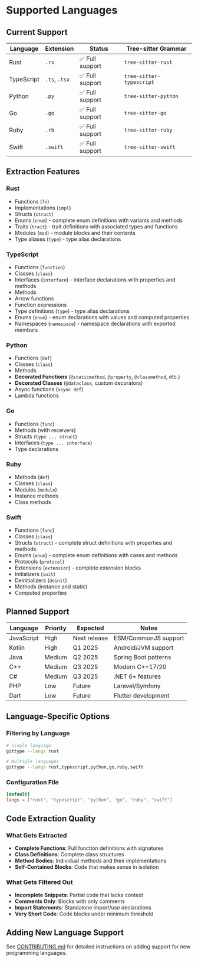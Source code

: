 # Supported Languages

## Current Support

| Language | Extension | Status | Tree-sitter Grammar |
|----------|-----------|--------|-------------------|
| Rust | `.rs` | ✅ Full support | `tree-sitter-rust` |
| TypeScript | `.ts`, `.tsx` | ✅ Full support | `tree-sitter-typescript` |
| Python | `.py` | ✅ Full support | `tree-sitter-python` |
| Go | `.go` | ✅ Full support | `tree-sitter-go` |
| Ruby | `.rb` | ✅ Full support | `tree-sitter-ruby` |
| Swift | `.swift` | ✅ Full support | `tree-sitter-swift` |

## Extraction Features

### Rust
- Functions (`fn`)
- Implementations (`impl`)
- Structs (`struct`)
- Enums (`enum`) - complete enum definitions with variants and methods
- Traits (`trait`) - trait definitions with associated types and functions
- Modules (`mod`) - module blocks and their contents
- Type aliases (`type`) - type alias declarations

### TypeScript
- Functions (`function`)
- Classes (`class`)
- Interfaces (`interface`) - interface declarations with properties and methods
- Methods
- Arrow functions
- Function expressions
- Type definitions (`type`) - type alias declarations
- Enums (`enum`) - enum declarations with values and computed properties
- Namespaces (`namespace`) - namespace declarations with exported members

### Python
- Functions (`def`)
- Classes (`class`)
- Methods
- **Decorated Functions** (`@staticmethod`, `@property`, `@classmethod`, etc.)
- **Decorated Classes** (`@dataclass`, custom decorators)
- Async functions (`async def`)
- Lambda functions

### Go
- Functions (`func`)
- Methods (with receivers)
- Structs (`type ... struct`)
- Interfaces (`type ... interface`)
- Type declarations

### Ruby
- Methods (`def`)
- Classes (`class`)
- Modules (`module`)
- Instance methods
- Class methods

### Swift
- Functions (`func`)
- Classes (`class`)
- Structs (`struct`) - complete struct definitions with properties and methods
- Enums (`enum`) - complete enum definitions with cases and methods
- Protocols (`protocol`)
- Extensions (`extension`) - complete extension blocks
- Initializers (`init`)
- Deinitializers (`deinit`)
- Methods (instance and static)
- Computed properties

## Planned Support

| Language | Priority | Expected | Notes |
|----------|----------|----------|--------|
| JavaScript | High | Next release | ESM/CommonJS support |
| Kotlin | High | Q1 2025 | Android/JVM support |
| Java | Medium | Q2 2025 | Spring Boot patterns |
| C++ | Medium | Q3 2025 | Modern C++17/20 |
| C# | Medium | Q3 2025 | .NET 6+ features |
| PHP | Low | Future | Laravel/Symfony |
| Dart | Low | Future | Flutter development |

## Language-Specific Options

### Filtering by Language

```bash
# Single language
gittype --langs rust

# Multiple languages
gittype --langs rust,typescript,python,go,ruby,swift
```

### Configuration File

```toml
[default]
langs = ["rust", "typescript", "python", "go", "ruby", "swift"]
```

## Code Extraction Quality

### What Gets Extracted

- **Complete Functions**: Full function definitions with signatures
- **Class Definitions**: Complete class structures
- **Method Bodies**: Individual methods and their implementations
- **Self-Contained Blocks**: Code that makes sense in isolation

### What Gets Filtered Out

- **Incomplete Snippets**: Partial code that lacks context
- **Comments Only**: Blocks with only comments
- **Import Statements**: Standalone import/use declarations
- **Very Short Code**: Code blocks under minimum threshold

## Adding New Language Support

See [CONTRIBUTING.md](CONTRIBUTING.md#adding-language-support) for detailed instructions on adding support for new programming languages.